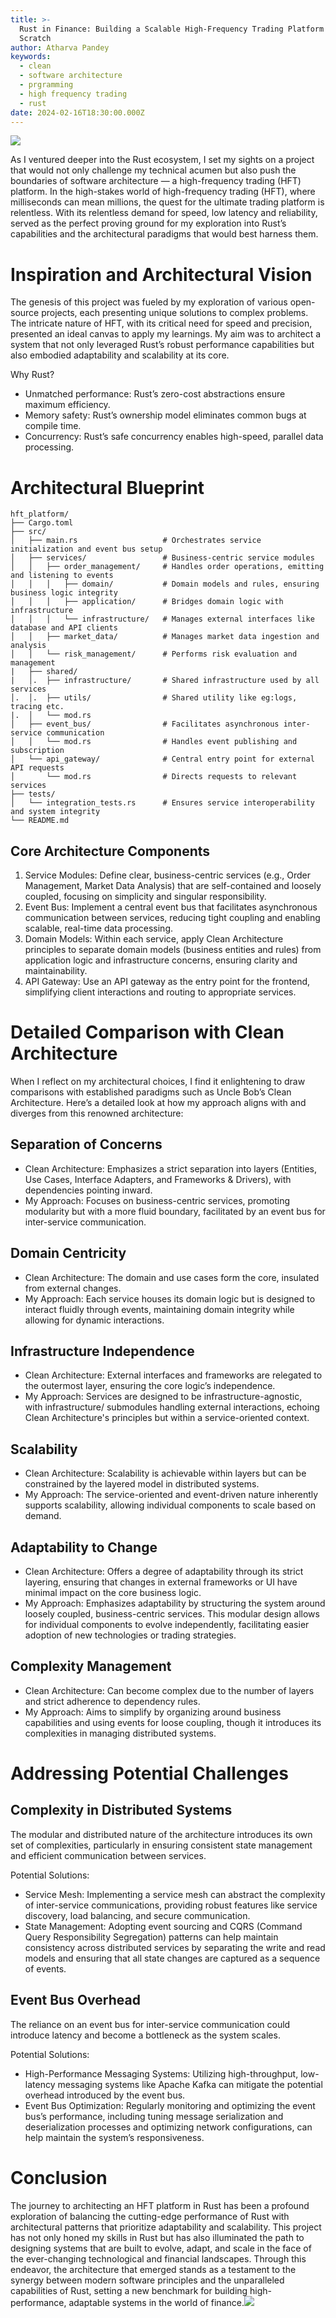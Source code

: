 ```yaml
---
title: >-
  Rust in Finance: Building a Scalable High-Frequency Trading Platform from
  Scratch
author: Atharva Pandey
keywords:
  - clean
  - software architecture
  - prgramming
  - high frequency trading
  - rust
date: 2024-02-16T18:30:00.000Z
---
```


![](/images/crab-transformed.webp)

As I ventured deeper into the Rust ecosystem, I set my sights on a project that would not only challenge my technical acumen but also push the boundaries of software architecture — a high-frequency trading (HFT) platform. In the high-stakes world of high-frequency trading (HFT), where milliseconds can mean millions, the quest for the ultimate trading platform is relentless. With its relentless demand for speed, low latency and reliability, served as the perfect proving ground for my exploration into Rust’s capabilities and the architectural paradigms that would best harness them.

# Inspiration and Architectural Vision

The genesis of this project was fueled by my exploration of various open-source projects, each presenting unique solutions to complex problems. The intricate nature of HFT, with its critical need for speed and precision, presented an ideal canvas to apply my learnings. My aim was to architect a system that not only leveraged Rust’s robust performance capabilities but also embodied adaptability and scalability at its core.

Why Rust?

* Unmatched performance: Rust’s zero-cost abstractions ensure maximum efficiency.
* Memory safety: Rust’s ownership model eliminates common bugs at compile time.
* Concurrency: Rust’s safe concurrency enables high-speed, parallel data processing.

# Architectural Blueprint

```shell
hft_platform/
├── Cargo.toml
├── src/
│   ├── main.rs                   # Orchestrates service initialization and event bus setup
│   ├── services/                 # Business-centric service modules
│   │   ├── order_management/     # Handles order operations, emitting and listening to events
│   │   │   ├── domain/           # Domain models and rules, ensuring business logic integrity
│   │   │   ├── application/      # Bridges domain logic with infrastructure
│   │   │   └── infrastructure/   # Manages external interfaces like database and API clients
│   │   ├── market_data/          # Manages market data ingestion and analysis
│   │   └── risk_management/      # Performs risk evaluation and management
|   ├── shared/
|   │.  ├── infrastructure/       # Shared infrastructure used by all services
│.  │.  ├── utils/                # Shared utility like eg:logs, tracing etc.
|.  │   └── mod.rs
│   ├── event_bus/                # Facilitates asynchronous inter-service communication
│   │   └── mod.rs                # Handles event publishing and subscription
│   └── api_gateway/              # Central entry point for external API requests
│       └── mod.rs                # Directs requests to relevant services
├── tests/
│   └── integration_tests.rs      # Ensures service interoperability and system integrity
└── README.md
```

## Core Architecture Components

1. Service Modules: Define clear, business-centric services (e.g., Order Management, Market Data Analysis) that are self-contained and loosely coupled, focusing on simplicity and singular responsibility.
2. Event Bus: Implement a central event bus that facilitates asynchronous communication between services, reducing tight coupling and enabling scalable, real-time data processing.
3. Domain Models: Within each service, apply Clean Architecture principles to separate domain models (business entities and rules) from application logic and infrastructure concerns, ensuring clarity and maintainability.
4. API Gateway: Use an API gateway as the entry point for the frontend, simplifying client interactions and routing to appropriate services.

# Detailed Comparison with Clean Architecture

When I reflect on my architectural choices, I find it enlightening to draw comparisons with established paradigms such as Uncle Bob’s Clean Architecture. Here’s a detailed look at how my approach aligns with and diverges from this renowned architecture:

## Separation of Concerns

* Clean Architecture: Emphasizes a strict separation into layers (Entities, Use Cases, Interface Adapters, and Frameworks & Drivers), with dependencies pointing inward.
* My Approach: Focuses on business-centric services, promoting modularity but with a more fluid boundary, facilitated by an event bus for inter-service communication.

## Domain Centricity

* Clean Architecture: The domain and use cases form the core, insulated from external changes.
* My Approach: Each service houses its domain logic but is designed to interact fluidly through events, maintaining domain integrity while allowing for dynamic interactions.

## Infrastructure Independence

* Clean Architecture: External interfaces and frameworks are relegated to the outermost layer, ensuring the core logic’s independence.
* My Approach: Services are designed to be infrastructure-agnostic, with infrastructure/ submodules handling external interactions, echoing Clean Architecture's principles but within a service-oriented context.

## Scalability

* Clean Architecture: Scalability is achievable within layers but can be constrained by the layered model in distributed systems.
* My Approach: The service-oriented and event-driven nature inherently supports scalability, allowing individual components to scale based on demand.

## Adaptability to Change

* Clean Architecture: Offers a degree of adaptability through its strict layering, ensuring that changes in external frameworks or UI have minimal impact on the core business logic.
* My Approach: Emphasizes adaptability by structuring the system around loosely coupled, business-centric services. This modular design allows for individual components to evolve independently, facilitating easier adoption of new technologies or trading strategies.

## Complexity Management

* Clean Architecture: Can become complex due to the number of layers and strict adherence to dependency rules.
* My Approach: Aims to simplify by organizing around business capabilities and using events for loose coupling, though it introduces its complexities in managing distributed systems.

# Addressing Potential Challenges

## Complexity in Distributed Systems

The modular and distributed nature of the architecture introduces its own set of complexities, particularly in ensuring consistent state management and efficient communication between services.

Potential Solutions:

* Service Mesh: Implementing a service mesh can abstract the complexity of inter-service communications, providing robust features like service discovery, load balancing, and secure communication.
* State Management: Adopting event sourcing and CQRS (Command Query Responsibility Segregation) patterns can help maintain consistency across distributed services by separating the write and read models and ensuring that all state changes are captured as a sequence of events.

## Event Bus Overhead

The reliance on an event bus for inter-service communication could introduce latency and become a bottleneck as the system scales.

Potential Solutions:

* High-Performance Messaging Systems: Utilizing high-throughput, low-latency messaging systems like Apache Kafka can mitigate the potential overhead introduced by the event bus.
* Event Bus Optimization: Regularly monitoring and optimizing the event bus’s performance, including tuning message serialization and deserialization processes and optimizing network configurations, can help maintain the system’s responsiveness.

# Conclusion

The journey to architecting an HFT platform in Rust has been a profound exploration of balancing the cutting-edge performance of Rust with architectural patterns that prioritize adaptability and scalability. This project has not only honed my skills in Rust but has also illuminated the path to designing systems that are built to evolve, adapt, and scale in the face of the ever-changing technological and financial landscapes. Through this endeavor, the architecture that emerged stands as a testament to the synergy between modern software principles and the unparalleled capabilities of Rust, setting a new benchmark for building high-performance, adaptable systems in the world of finance.![](/images/crab-transformed.webp)
